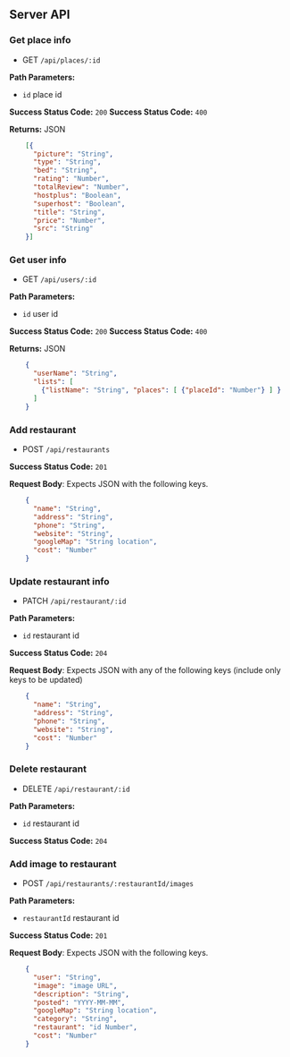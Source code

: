 ## Server API

### Get place info
  * GET `/api/places/:id`

**Path Parameters:**
  * `id` place id

**Success Status Code:** `200`
**Success Status Code:** `400`

**Returns:** JSON

```json
    [{
      "picture": "String",
      "type": "String",
      "bed": "String",
      "rating": "Number",
      "totalReview": "Number",
      "hostplus": "Boolean",
      "superhost": "Boolean",
      "title": "String",
      "price": "Number",
      "src": "String"
    }]
```

### Get user info
  * GET `/api/users/:id`

**Path Parameters:**
  * `id` user id

**Success Status Code:** `200`
**Success Status Code:** `400`

**Returns:** JSON

```json
    {
      "userName": "String",
      "lists": [
        {"listName": "String", "places": [ {"placeId": "Number"} ] }
      ]
    }
```





### Add restaurant
  * POST `/api/restaurants`

**Success Status Code:** `201`

**Request Body**: Expects JSON with the following keys.

```json
    {
      "name": "String",
      "address": "String",
      "phone": "String",
      "website": "String",
      "googleMap": "String location",
      "cost": "Number"
    }
```


### Update restaurant info
  * PATCH `/api/restaurant/:id`

**Path Parameters:**
  * `id` restaurant id

**Success Status Code:** `204`

**Request Body**: Expects JSON with any of the following keys (include only keys to be updated)

```json
    {
      "name": "String",
      "address": "String",
      "phone": "String",
      "website": "String",
      "cost": "Number"
    }
```

### Delete restaurant
  * DELETE `/api/restaurant/:id`

**Path Parameters:**
  * `id` restaurant id

**Success Status Code:** `204`

### Add image to restaurant
  * POST `/api/restaurants/:restaurantId/images`

**Path Parameters:**

  * `restaurantId` restaurant id

**Success Status Code:** `201`

**Request Body**: Expects JSON with the following keys.

```json
    {
      "user": "String",
      "image": "image URL",
      "description": "String",
      "posted": "YYYY-MM-MM",
      "googleMap": "String location",
      "category": "String",
      "restaurant": "id Number",
      "cost": "Number"
    }
```